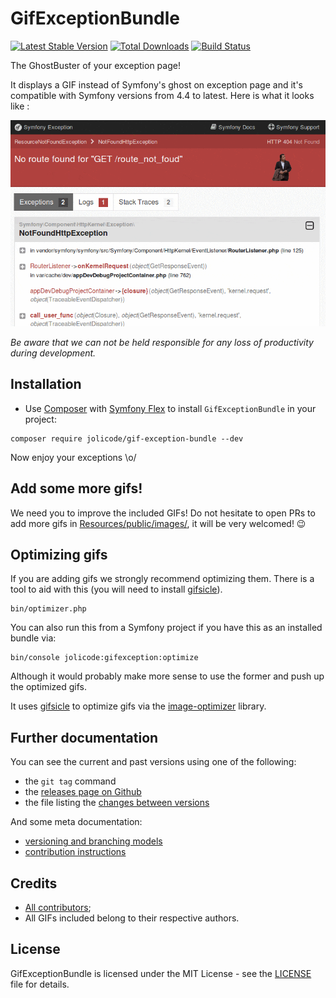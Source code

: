 # GifExceptionBundle

[![Latest Stable Version](https://poser.pugx.org/jolicode/gif-exception-bundle/v/stable)](https://packagist.org/packages/jolicode/gif-exception-bundle)
[![Total Downloads](https://poser.pugx.org/jolicode/gif-exception-bundle/downloads)](https://packagist.org/packages/jolicode/gif-exception-bundle)
[![Build Status](https://travis-ci.org/jolicode/GifExceptionBundle.svg?branch=main)](https://travis-ci.org/jolicode/GifExceptionBundle)

The GhostBuster of your exception page!

It displays a GIF instead of Symfony's ghost on exception page and it's compatible with Symfony versions from 4.4 to latest. Here is what it looks like :

![Demo Symfony  4.4](Resources/doc/images/demo.gif)

*Be aware that we can not be held responsible for any loss of productivity during development.*

## Installation

- Use [Composer](http://getcomposer.org/) with [Symfony Flex](https://github.com/symfony/flex) to install `GifExceptionBundle` in your project:

```shell
composer require jolicode/gif-exception-bundle --dev
```

Now enjoy your exceptions \o/

## Add some more gifs!

We need you to improve the included GIFs! Do not hesitate to open PRs to add
more gifs in [Resources/public/images/](Resources/public/images/), it will be very welcomed! :wink:

## Optimizing gifs

If you are adding gifs we strongly recommend optimizing them. There is a tool to aid with this (you will need to install [gifsicle](http://www.lcdf.org/gifsicle/)).

```
bin/optimizer.php
```

You can also run this from a Symfony project if you have this as an installed bundle via:

```
bin/console jolicode:gifexception:optimize
```

Although it would probably make more sense to use the former and push up the optimized gifs.

It uses [gifsicle](https://www.lcdf.org/gifsicle/) to optimize gifs via the [image-optimizer](https://github.com/psliwa/image-optimizer) library.

## Further documentation

You can see the current and past versions using one of the following:

* the `git tag` command
* the [releases page on Github](https://github.com/jolicode/GifExceptionBundle/releases)
* the file listing the [changes between versions](CHANGELOG.md)

And some meta documentation:

* [versioning and branching models](VERSIONING.md)
* [contribution instructions](CONTRIBUTING.md)

## Credits

* [All contributors](https://github.com/jolicode/GifExceptionBundle/graphs/contributors);
* All GIFs included belong to their respective authors.

## License

GifExceptionBundle is licensed under the MIT License - see the [LICENSE](LICENSE) file
for details.
